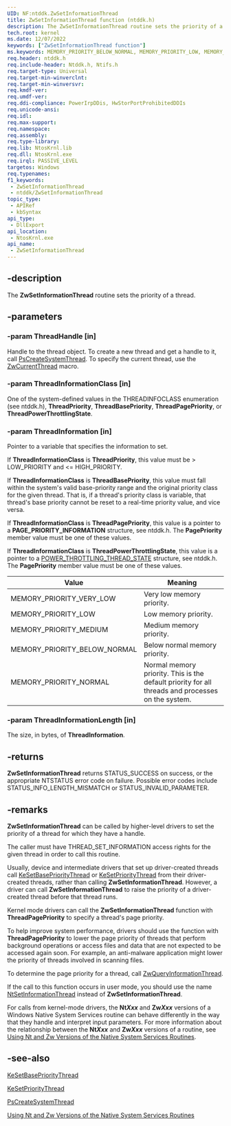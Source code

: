 ```yaml
---
UID: NF:ntddk.ZwSetInformationThread
title: ZwSetInformationThread function (ntddk.h)
description: The ZwSetInformationThread routine sets the priority of a thread.
tech.root: kernel
ms.date: 12/07/2022
keywords: ["ZwSetInformationThread function"]
ms.keywords: MEMORY_PRIORITY_BELOW_NORMAL, MEMORY_PRIORITY_LOW, MEMORY_PRIORITY_MEDIUM, MEMORY_PRIORITY_NORMAL, MEMORY_PRIORITY_VERY_LOW, NtSetInformationThread, ZwSetInformationThread, ZwSetInformationThread routine [Kernel-Mode Driver Architecture], k111_6d6657b3-b0f9-4c47-9bb5-d5c692161c53.xml, kernel.zwsetinformationthread, ntddk/NtSetInformationThread, ntddk/ZwSetInformationThread
req.header: ntddk.h
req.include-header: Ntddk.h, Ntifs.h
req.target-type: Universal
req.target-min-winverclnt:
req.target-min-winversvr: 
req.kmdf-ver: 
req.umdf-ver: 
req.ddi-compliance: PowerIrpDDis, HwStorPortProhibitedDDIs
req.unicode-ansi: 
req.idl: 
req.max-support: 
req.namespace: 
req.assembly: 
req.type-library: 
req.lib: NtosKrnl.lib
req.dll: NtosKrnl.exe
req.irql: PASSIVE_LEVEL
targetos: Windows
req.typenames: 
f1_keywords:
 - ZwSetInformationThread
 - ntddk/ZwSetInformationThread
topic_type:
 - APIRef
 - kbSyntax
api_type:
 - DllExport
api_location:
 - NtosKrnl.exe
api_name:
 - ZwSetInformationThread
---
```


## -description

The **ZwSetInformationThread** routine sets the priority of a thread.

## -parameters

### -param ThreadHandle [in]

Handle to the thread object. To create a new thread and get a handle to it, call [PsCreateSystemThread](/windows-hardware/drivers/ddi/wdm/nf-wdm-pscreatesystemthread). To specify the current thread, use the [ZwCurrentThread](/windows-hardware/drivers/kernel/zwcurrentthread) macro.

### -param ThreadInformationClass [in]

One of the system-defined values in the THREADINFOCLASS enumeration (see ntddk.h), **ThreadPriority**,   **ThreadBasePriority**,  **ThreadPagePriority**, or **ThreadPowerThrottlingState**.

### -param ThreadInformation [in]

Pointer to a variable that specifies the information to set.

If **ThreadInformationClass** is **ThreadPriority**, this value must be > LOW_PRIORITY and <= HIGH_PRIORITY.

If **ThreadInformationClass** is **ThreadBasePriority**, this value must fall within the system's valid base-priority range and the original priority class for the given thread. That is, if a thread's priority class is variable, that thread's base priority cannot be reset to a real-time priority value, and vice versa.

If **ThreadInformationClass** is **ThreadPagePriority**, this value is a pointer to a **PAGE_PRIORITY_INFORMATION** structure, see ntddk.h. The **PagePriority** member value must be one of these values.

If **ThreadInformationClass** is **ThreadPowerThrottlingState**, this value is a pointer to a [POWER_THROTTLING_THREAD_STATE](/windows-hardware/drivers/ddi/ntddk/ns-ntddk-_power_throttling_thread_state) structure, see ntddk.h. The **PagePriority** member value must be one of these values.

| Value | Meaning |
|---|---|
| MEMORY_PRIORITY_VERY_LOW | Very low memory priority. |
| MEMORY_PRIORITY_LOW | Low memory priority. |
| MEMORY_PRIORITY_MEDIUM | Medium memory priority. |
| MEMORY_PRIORITY_BELOW_NORMAL | Below normal memory priority. |
| MEMORY_PRIORITY_NORMAL | Normal memory priority. This is the default priority for all threads and processes on the system. |

### -param ThreadInformationLength [in]

The size, in bytes, of **ThreadInformation**.

## -returns

**ZwSetInformationThread** returns STATUS_SUCCESS on success, or the appropriate NTSTATUS error code on failure. Possible error codes include STATUS_INFO_LENGTH_MISMATCH or STATUS_INVALID_PARAMETER.

## -remarks

**ZwSetInformationThread** can be called by higher-level drivers to set the priority of a thread for which they have a handle.

The caller must have THREAD_SET_INFORMATION access rights for the given thread in order to call this routine.

Usually, device and intermediate drivers that set up driver-created threads call [KeSetBasePriorityThread](/windows-hardware/drivers/ddi/ntddk/nf-ntddk-kesetbaseprioritythread) or [KeSetPriorityThread](/windows-hardware/drivers/ddi/wdm/nf-wdm-kesetprioritythread) from their driver-created threads, rather than calling **ZwSetInformationThread**. However, a driver can call **ZwSetInformationThread** to raise the priority of a driver-created thread before that thread runs.

Kernel mode drivers can call the **ZwSetInformationThread** function with **ThreadPagePriority** to specify a thread's page priority.

To help improve system performance, drivers should use the  function with **ThreadPagePriority** to lower the page priority of threads that perform background operations or access files and data that are not expected to be accessed again soon. For example, an anti-malware application might lower the priority of threads involved in scanning files.

To determine the page priority for a thread, call [ZwQueryInformationThread](/previous-versions/windows/hardware/drivers/mt629133(v=vs.85)).

If the call to this function occurs in user mode, you should use the name [NtSetInformationThread](/windows-hardware/drivers/ddi/ntddk/nf-ntddk-zwsetinformationthread) instead of **ZwSetInformationThread**.

For calls from kernel-mode drivers, the **Nt*Xxx*** and **Zw*Xxx*** versions of a Windows Native System Services routine can behave differently in the way that they handle and interpret input parameters. For more information about the relationship between the **Nt*Xxx*** and **Zw*Xxx*** versions of a routine, see [Using Nt and Zw Versions of the Native System Services Routines](/windows-hardware/drivers/kernel/using-nt-and-zw-versions-of-the-native-system-services-routines).

## -see-also

[KeSetBasePriorityThread](/windows-hardware/drivers/ddi/ntddk/nf-ntddk-kesetbaseprioritythread)

[KeSetPriorityThread](/windows-hardware/drivers/ddi/wdm/nf-wdm-kesetprioritythread)

[PsCreateSystemThread](/windows-hardware/drivers/ddi/wdm/nf-wdm-pscreatesystemthread)

[Using Nt and Zw Versions of the Native System Services Routines](/windows-hardware/drivers/kernel/using-nt-and-zw-versions-of-the-native-system-services-routines)
